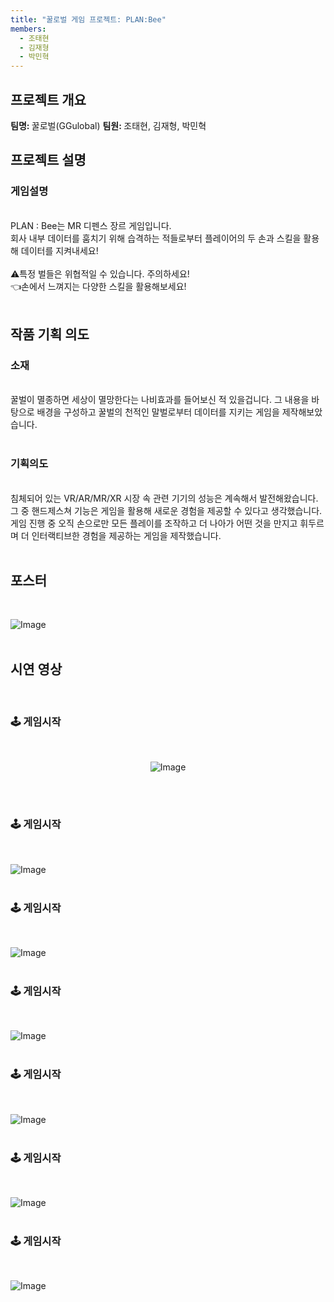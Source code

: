 ```yaml
---
title: "꿀로벌 게임 프로젝트: PLAN:Bee"
members:
  - 조태현
  - 김재형
  - 박민혁
---
```


## 프로젝트 개요

<b> 팀명: </b> 꿀로벌(GGulobal)
<b> 팀원: </b> 조태현, 김재형, 박민혁
<br>
## 프로젝트 설명

<h3> 게임설명 </h3> <br>
PLAN : Bee는 MR 디펜스 장르 게임입니다.<br>
회사 내부 데이터를 훔치기 위해 습격하는 적들로부터 플레이어의 두 손과 스킬을 활용해 데이터를 지켜내세요!<br><br>
⚠️특정 벌들은 위협적일 수 있습니다. 주의하세요!<br>
👈손에서 느껴지는 다양한 스킬을 활용해보세요!<br>
<br>

## 작품 기획 의도

<h3> 소재 </h3><br>
꿀벌이 멸종하면 세상이 멸망한다는 나비효과를 들어보신 적 있을겁니다. 그 내용을 바탕으로 배경을 구성하고 꿀벌의 천적인 말벌로부터 데이터를 지키는 게임을 제작해보았습니다. <br><br>

<h3> 기획의도 </h3><br>
침체되어 있는 VR/AR/MR/XR 시장 속 관련 기기의 성능은 계속해서 발전해왔습니다. 그 중 핸드제스쳐 기능은 게임을 활용해 새로운 경험을 제공할 수 있다고 생각했습니다. 게임 진행 중 오직 손으로만 모든 플레이를 조작하고 더 나아가 어떤 것을 만지고 휘두르며 더 인터랙티브한 경험을 제공하는 게임을 제작했습니다.
<br><br>

## 포스터
<br>

![Image](https://github.com/user-attachments/assets/2d70f50f-7864-403d-8eff-d3b59e6c60d6)
<br><br>

## 시연 영상
<br>

<h3>🕹️ 게임시작 </h3><br>
<div align="center">

  ![Image](https://github.com/user-attachments/assets/2339eb76-5fa8-45f0-a57f-a51a5b4d5e09)
  
</div>

<br><br>

<h3>🕹️ 게임시작 </h3><br>

![Image](https://github.com/user-attachments/assets/fa72c877-1e94-435d-8144-71e528af9808)
<br><br>

<h3>🕹️ 게임시작 </h3><br>

![Image](https://github.com/user-attachments/assets/206f34c1-3330-4865-a0a0-4a7b826ee871)
<br><br>

<h3>🕹️ 게임시작 </h3><br>

![Image](https://github.com/user-attachments/assets/9b9b4f76-65e6-4eb2-83ef-d41364b993bb)
<br><br>

<h3>🕹️ 게임시작 </h3><br>

![Image](https://github.com/user-attachments/assets/ef18a9c8-eadd-4066-987e-f5ed5510b94b)
<br><br>

<h3>🕹️ 게임시작 </h3><br>

![Image](https://github.com/user-attachments/assets/7c18b5d4-cd72-4a6a-9684-da1f7711af87)
<br><br>

<h3>🕹️ 게임시작 </h3><br>

![Image](https://github.com/user-attachments/assets/f895c789-b9f5-488e-a93d-e47743bcb02a)
<br><br>
